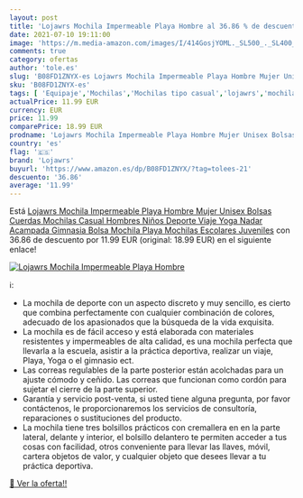 ```yaml
---
layout: post
title: 'Lojawrs Mochila Impermeable Playa Hombre al 36.86 % de descuento'
date: 2021-07-10 19:11:00
image: 'https://m.media-amazon.com/images/I/414GosjYOML._SL500_._SL400_.jpg'
comments: true
category: ofertas
author: 'tole.es'
slug: 'B08FD1ZNYX-es Lojawrs Mochila Impermeable Playa Hombre Mujer Unisex...'
sku: 'B08FD1ZNYX-es'
tags: [ 'Equipaje','Mochilas','Mochilas tipo casual','lojawrs','mochila', ]
actualPrice: 11.99 EUR
currency: EUR
price: 11.99
comparePrice: 18.99 EUR
prodname: 'Lojawrs Mochila Impermeable Playa Hombre Mujer Unisex Bolsas Cuerdas  Mochilas Casual Hombres Niños Deporte Viaje Yoga Nadar Acampada Gimnasia Bolsa  Mochila Playa  Mochilas Escolares Juveniles'
country: 'es'
flag: '🇪🇸'
brand: 'Lojawrs'
buyurl: 'https://www.amazon.es/dp/B08FD1ZNYX/?tag=tolees-21'
descuento: '36.86'
average: '11.99'
---
```


Está [Lojawrs Mochila Impermeable Playa Hombre Mujer Unisex Bolsas Cuerdas  Mochilas Casual Hombres Niños Deporte Viaje Yoga Nadar Acampada Gimnasia Bolsa  Mochila Playa  Mochilas Escolares Juveniles](https://www.amazon.es/dp/B08FD1ZNYX/?tag=tolees-21) con 36.86 de descuento por 11.99 EUR (original: 18.99 EUR) en el siguiente enlace!

[![Lojawrs Mochila Impermeable Playa Hombre](https://m.media-amazon.com/images/I/414GosjYOML._SL500_._SL400_.jpg)](https://www.amazon.es/dp/B08FD1ZNYX/?tag=tolees-21)

ℹ️:

- La mochila de deporte con un aspecto discreto y muy sencillo, es cierto que combina perfectamente con cualquier combinación de colores, adecuado de los apasionados que la búsqueda de la vida exquisita.
- La mochila es de fácil acceso y está elaborada con materiales resistentes y impermeables de alta calidad, es una mochila perfecta que llevarla a la escuela, asistir a la práctica deportiva, realizar un viaje, Playa, Yoga o el gimnasio ect.
- Las correas regulables de la parte posterior están acolchadas para un ajuste cómodo y ceñido. Las correas que funcionan como cordón para sujetar el cierre de la parte superior.
- Garantía y servicio post-venta, si usted tiene alguna pregunta, por favor contáctenos, le proporcionaremos los servicios de consultoría, reparaciones o sustituciones del producto.
- La mochila tiene tres bolsillos prácticos con cremallera en en la parte lateral, delante y interior, el bolsillo delantero te permiten acceder a tus cosas con facilidad, otros conveniente para llevar las llaves, móvil, cartera objetos de valor, y cualquier objeto que desees llevar a tu práctica deportiva.

[🛒 Ver la oferta!!](https://www.amazon.es/dp/B08FD1ZNYX/?tag=tolees-21)
